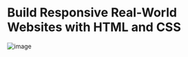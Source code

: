 # Build Responsive Real-World Websites with HTML and CSS
![image](https://user-images.githubusercontent.com/103274587/186224967-73430292-6a0d-406e-8383-68b4acf2c12d.png)
